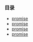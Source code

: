 ### 目录

* [promise](promise.html)
* [promise](promise.html)
* [promise](promise.html)
* [promise](promise.html)